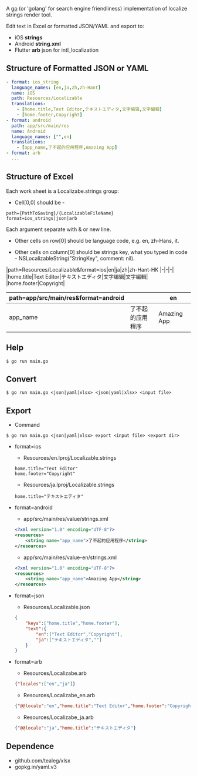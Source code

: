 A [go](http://www.golang.org) (or 'golang' for search engine friendliness) implementation of localize strings render tool.

Edit text in Excel or formatted JSON/YAML and export to:
- iOS **strings**
- Android **string.xml**
- Flutter **arb** json for intl_localization

## Structure of Formatted JSON or YAML
```yaml
- format: ios_string
  language_names: [en,ja,zh,zh-Hant]
  name: iOS
  path: Resources/Localizable
  translations:
    - [home.title,Text Editor,テキストエディタ,文字编辑,文字編輯]
	- [home.footer,Copyright]
- format: android
  path: app/src/main/res
  name: Android
  language_names: ["",en]
  translations:
    - [app_name,了不起的应用程序,Amazing App]
- format: arb
  ...
```

## Structure of Excel
Each work sheet is a Localizabe.strings group:

* Cell[0,0] should be -
```
path={PathToSaving}/{LocalizableFileName}
format=ios_strings|json|arb
```
Each argument separate with & or new line.

* Other cells on row[0] should be language code, e.g. en, zh-Hans, it.

* Other cells on column[0] should be strings key, what you typed in code - NSLocalizableString("StringKey", comment: nil).

|path=Resources/Localizable&format=ios|en|ja|zh|zh-Hant-HK
|-|-|-|
|home.title|Text Editor|テキストエディタ|文字编辑|文字編輯|
|home.footer|Copyright|

|path=app/src/main/res&format=android||en|
|-|-|-|
|app_name|了不起的应用程序|Amazing App|

## Help
```
$ go run main.go
```

## Convert
```
$ go run main.go <json|yaml|xlsx> <json|yaml|xlsx> <input file>
```

## Export
* Command
```
$ go run main.go <json|yaml|xlsx> export <input file> <export dir>
```

* format=ios
	* Resources/en.lproj/Localizable.strings
	```
	home.title="Text Editor"
	home.footer="Copyright"
	```
	* Resources/ja.lproj/Localizable.strings
	```
	home.title="テキストエディタ"
	```
* format=android
	* app/src/main/res/value/strings.xml
	```xml
	<?xml version="1.0" encoding="UTF-8"?>
	<resources>
		<string name="app_name">了不起的应用程序</string>
	</resources>
	```
	* app/src/main/res/value-en/strings.xml
	```xml
	<?xml version="1.0" encoding="UTF-8"?>
	<resources>
		<string name="app_name">Amazing App</string>
	</resources>
	```

* format=json
	* Resources/Localizable.json
	```json
	{
		"keys":["home.title","home.footer"],
		"text":{
			"en":["Text Editor","Copyright"],
			"ja":["テキストエディタ",""]
		}
	}
	```
* format=arb
	* Resources/Localizabe.arb
	```json
	{"locales":["en","ja"]}
	```
	* Resources/Localizabe_en.arb
	```json
	{"@@locale":"en","home.title":"Text Editor","home.footer":"Copyright"}
	```
	* Resources/Localizabe_ja.arb
	```json
	{"@@locale":"ja","home.title":"テキストエディタ"}
	```

## Dependence

* github.com/tealeg/xlsx
* gopkg.in/yaml.v3
